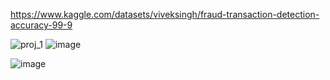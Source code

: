 https://www.kaggle.com/datasets/viveksingh/fraud-transaction-detection-accuracy-99-9

![proj_1](https://github.com/user-attachments/assets/8d237ca7-4868-47ed-ab5f-e1e03ea89ec6)
![image](https://github.com/user-attachments/assets/b19ff147-2f8f-475d-92d3-07eba5caf2d3)





![image](https://github.com/user-attachments/assets/561416b2-f69e-470a-bd5c-011f346abd8f)


